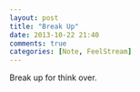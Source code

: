 ```yaml
---
layout: post
title: "Break Up"
date: 2013-10-22 21:40
comments: true
categories: [Note, FeelStream]
---
```

Break up for think over.
